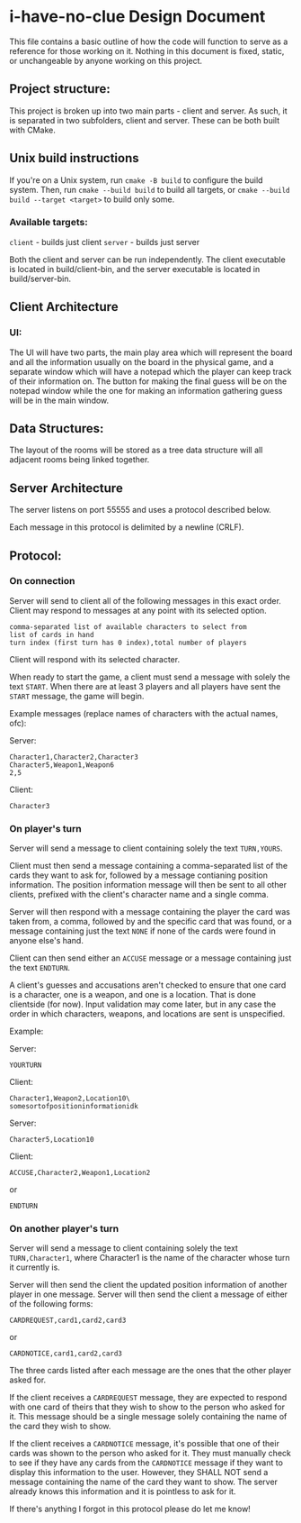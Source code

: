 # i-have-no-clue Design Document

This file contains a basic outline of how the code will function to serve as a reference for those working on it.
Nothing in this document is fixed, static, or unchangeable by anyone working on this project.

## Project structure:

This project is broken up into two main parts - client and server.
As such, it is separated in two subfolders, client and server.
These can be both built with CMake.

## Unix build instructions

If you're on a Unix system, run `cmake -B build` to configure the build system.
Then, run `cmake --build build` to build all targets, or `cmake --build build --target <target>` to build only some.

### Available targets:

`client` - builds just client
`server` - builds just server

Both the client and server can be run independently.
The client executable is located in build/client-bin, and the server executable is located in build/server-bin.

## Client Architecture

### UI:

The UI will have two parts, the main play area which will represent the board and all the information usually on the
board in the physical game, and a separate window which will have a notepad which the player can keep track of their
information on. The button for making the final guess will be on the notepad window while the one for making an
information gathering guess will be in the main window.

## Data Structures:

The layout of the rooms will be stored as a tree data structure will all adjacent rooms being linked together.

## Server Architecture

The server listens on port 55555 and uses a protocol described below.

Each message in this protocol is delimited by a newline (CRLF).

## Protocol:

### On connection

Server will send to client all of the following messages in this exact order. Client may respond to messages at any point with its selected option.

```
comma-separated list of available characters to select from
list of cards in hand
turn index (first turn has 0 index),total number of players
```

Client will respond with its selected character.

When ready to start the game, a client must send a message with solely the text `START`.
When there are at least 3 players and all players have sent the `START` message, the game will begin.

Example messages (replace names of characters with the actual names, ofc):

Server:

```
Character1,Character2,Character3
Character5,Weapon1,Weapon6
2,5
```

Client:

```
Character3
```

### On player's turn

Server will send a message to client containing solely the text `TURN,YOURS`.

Client must then send a message containing a comma-separated list of the cards they want to ask for, followed by a message contianing position information.
The position information message will then be sent to all other clients, prefixed with the client's character name and a single comma.

Server will then respond with a message containing the player the card was taken from, a comma, followed by and the specific card that was found, or a message containing just the text `NONE` if none of the cards were found in anyone else's hand.

Client can then send either an `ACCUSE` message or a message containing just the text `ENDTURN`.

A client's guesses and accusations aren't checked to ensure that one card is a character, one is a weapon, and one is a location. That is done clientside (for now). Input validation may come later, but in any case the order in which characters, weapons, and locations are sent is unspecified.

Example:

Server:

```
YOURTURN
```

Client:

```
Character1,Weapon2,Location10\
somesortofpositioninformationidk
```

Server:

```
Character5,Location10
```

Client:

```
ACCUSE,Character2,Weapon1,Location2
```
or
```
ENDTURN
```

### On another player's turn

Server will send a message to client containing solely the text `TURN,Character1`, where Character1 is the name of the character whose turn it currently is.

Server will then send the client the updated position information of another player in one message.
Server will then send the client a message of either of the following forms:

```
CARDREQUEST,card1,card2,card3
```

or

```
CARDNOTICE,card1,card2,card3
```

The three cards listed after each message are the ones that the other player asked for.

If the client receives a `CARDREQUEST` message, they are expected to respond with one card of theirs that they wish to show to the person who asked for it. This message should be a single message solely containing the name of the card they wish to show.

If the client receives a `CARDNOTICE` message, it's possible that one of their cards was shown to the person who asked for it. They must manually check to see if they have any cards from the `CARDNOTICE` message if they want to display this information to the user. However, they SHALL NOT send a message containing the name of the card they want to show. The server already knows this information and it is pointless to ask for it.

If there's anything I forgot in this protocol please do let me know!
